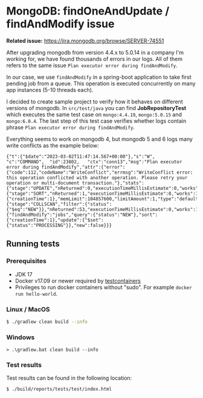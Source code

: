 # MongoDB: findOneAndUpdate / findAndModify issue

**Related issue:** https://jira.mongodb.org/browse/SERVER-74551

After upgrading mongodb from version 4.4.x to 5.0.14 in a company I'm working for, we have found thousands of errors in our logs. All of them refers to the same issue `Plan executor error during findAndModify`.

In our case, we use `findAndModify` in a spring-boot application to take first pending job from a queue. This operation is executed concurrently on many app instances (5-10 threads each).

I decided to create sample project to verify how it behaves on different versions of mongodb.
In `src/test/java` you can find **JobRepositoryTest** which executes the same test case on `mongo:4.4.19`, `mongo:5.0.15` and `mongo:6.0.4`. The last step of this test case verifies whether logs contain phrase `Plan executor error during findAndModify`.

Everything seems to work on mongodb 4, but mongodb 5 and 6 logs many write conflicts as the example below:
```
{"t":{"$date":"2023-03-02T11:47:14.567+00:00"},"s":"W",  "c":"COMMAND",  "id":23802,   "ctx":"conn13","msg":"Plan executor error during findAndModify","attr":{"error":{"code":112,"codeName":"WriteConflict","errmsg":"WriteConflict error: this operation conflicted with another operation. Please retry your operation or multi-document transaction."},"stats":{"stage":"UPDATE","nReturned":0,"executionTimeMillisEstimate":0,"works":104,"advanced":0,"needTime":102,"needYield":1,"saveState":1,"restoreState":1,"failed":true,"isEOF":0,"nMatched":0,"nWouldModify":0,"nWouldUpsert":0,"inputStage":{"stage":"SORT","nReturned":1,"executionTimeMillisEstimate":0,"works":103,"advanced":1,"needTime":102,"needYield":0,"saveState":2,"restoreState":1,"isEOF":0,"sortPattern":{"creationTime":1},"memLimit":104857600,"limitAmount":1,"type":"default","totalDataSizeSorted":0,"usedDisk":false,"inputStage":{"stage":"COLLSCAN","filter":{"status":{"$eq":"NEW"}},"nReturned":53,"executionTimeMillisEstimate":0,"works":102,"advanced":53,"needTime":48,"needYield":0,"saveState":2,"restoreState":1,"isEOF":1,"direction":"forward","docsExamined":100}}},"cmd":{"findAndModify":"jobs","query":{"status":"NEW"},"sort":{"creationTime":1},"update":{"$set":{"status":"PROCESSING"}},"new":false}}}
```

## Running tests

### Prerequisites
* JDK 17
* Docker v17.09 or newer required by [testcontainers](https://www.testcontainers.org/supported_docker_environment/)
* Privileges to run docker containers without "sudo". For example `docker run hello-world`. 

### Linux / MacOS

```bash
$ ./gradlew clean build --info
```

### Windows

```batch
> .\gradlew.bat clean build --info
```

### Test results
Test results can be found in the following location:
```
$ ./build/reports/tests/test/index.html
```